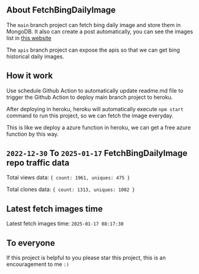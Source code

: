## About FetchBingDailyImage

The `main` branch project can fetch bing daily image and store them in MongoDB.
It also can create a post automatically, you can see the images list in [this website](https://oursalbum.netlify.app)

The `apis` branch project can expose the apis so that we can get bing historical daily images.

## How it work

Use schedule Github Action to automatically update readme.md file to trigger the Github Action to deploy main branch project to heroku.

After deploying in heroku, heroku will automatically execute `npm start` command to run this project, so we can fetch the image everyday.

This is like we deploy a azure function in heroku, we can get a free azure function by this way.

## `2022-12-30` To `2025-01-17` FetchBingDailyImage repo traffic data

Total views data: `{ count: 1961, uniques: 475 }`

Total clones data: `{ count: 1313, uniques: 1002 }`

## Latest fetch images time

Latest fetch images time: `2025-01-17 08:17:30`

## To everyone

If this project is helpful to you please star this project, this is an encouragement to me `:)`




